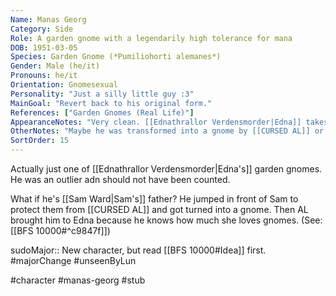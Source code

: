 ```yaml
---
Name: Manas Georg
Category: Side
Role: A garden gnome with a legendarily high tolerance for mana
DOB: 1951-03-05
Species: Garden Gnome (*Pumiliohorti alemanes*)
Gender: Male (he/it)
Pronouns: he/it
Orientation: Gnomesexual
Personality: "Just a silly little guy :3"
MainGoal: "Revert back to his original form."
References: ["Garden Gnomes (Real Life)"]
AppearanceNotes: "Very clean. [[Ednathrallor Verdensmorder|Edna]] takes good care of her hoard."
OtherNotes: "Maybe he was transformed into a gnome by [[CURSED AL]] or [[James Redawić|James]]."
SortOrder: 15
---
```

Actually just one of [[Ednathrallor Verdensmorder|Edna's]] garden gnomes. He was an outlier adn should not have been counted.

What if he's [[Sam Ward|Sam's]] father? He jumped in front of Sam to protect them from [[CURSED AL]] and got turned into a gnome. Then AL brought him to Edna because he knows how much she loves gnomes. (See: [[BFS 10000#^c9847f]])

sudoMajor:: New character, but read [[BFS 10000#Idea]] first.
#majorChange #unseenByLun 

#character #manas-georg #stub 